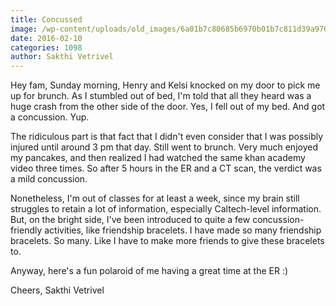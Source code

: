 ```yaml
---
title: Concussed
image: /wp-content/uploads/old_images/6a01b7c80685b6970b01b7c811d39a970b-pi.jpg
date: 2016-02-10
categories: 1098
author: Sakthi Vetrivel
---
```


Hey fam,
Sunday morning, Henry and Kelsi knocked on my door to pick me up for brunch. As I stumbled out of bed, I'm told that all they heard was a huge crash from the other side of the door. Yes, I fell out of my bed. And got a concussion. Yup.

The ridiculous part is that fact that I didn't even consider that I was possibly injured until around 3 pm that day. Still went to brunch. Very much enjoyed my pancakes, and then realized I had watched the same khan academy video three times. So after 5 hours in the ER and a CT scan, the verdict was a mild concussion.

Nonetheless, I'm out of classes for at least a week, since my brain still struggles to retain a lot of information, especially Caltech-level information. But, on the bright side, I've been introduced to quite a few concussion-friendly activities, like friendship bracelets. I have made so many friendship bracelets. So many. Like I have to make more friends to give these bracelets to.

Anyway, here's a fun polaroid of me having a great time at the ER :)

Cheers,
Sakthi Vetrivel

